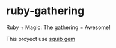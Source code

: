 # ruby-gathering
Ruby + Magic: The gathering = Awesome!

This proyect use [squib gem](https://github.com/andymeneely/squib)
